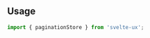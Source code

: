<script lang="ts">
	import Preview from '$lib/components/Preview.svelte';

	import paginationStore from '$lib/stores/paginationStore';
</script>

## Usage

```js
import { paginationStore } from 'svelte-ux';
```
